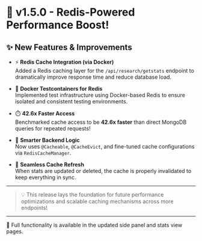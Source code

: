# 🚀 v1.5.0 - Redis-Powered Performance Boost!

## ✨ New Features & Improvements

- ⚡ **Redis Cache Integration (via Docker)**  
  Added a Redis caching layer for the `/api/research/getstats` endpoint to dramatically improve response time and reduce database load.

- 🧪 **Docker Testcontainers for Redis**  
  Implemented test infrastructure using Docker-based Redis to ensure isolated and consistent testing environments.

- ⏱️ **42.6x Faster Access**  
  Benchmarked cache access to be **42.6x faster** than direct MongoDB queries for repeated requests!

- 🧠 **Smarter Backend Logic**  
  Now uses `@Cacheable`, `@CacheEvict`, and fine-tuned cache configurations via `RedisCacheManager`.

- 🔁 **Seamless Cache Refresh**  
  When stats are updated or deleted, the cache is properly invalidated to keep everything in sync.
  
---

> 💡 This release lays the foundation for future performance optimizations and scalable caching mechanisms across more endpoints!

---
🔧 Full functionality is available in the updated side panel and stats view pages.
